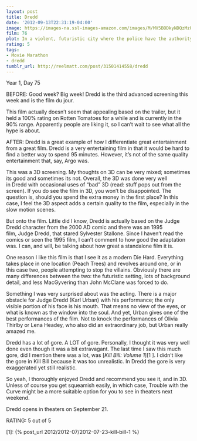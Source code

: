 ```yaml
---
layout: post
title: Dredd
date: '2012-09-13T22:31:19-04:00'
image: https://images-na.ssl-images-amazon.com/images/M/MV5BODkyNDQzMzUzOF5BMl5BanBnXkFtZTcwODYyMDEyOA@@._V1_UX182_CR0,0,182,268_AL_.jpg
film: 76
plot: In a violent, futuristic city where the police have the authority to act as judge, jury and executioner, a cop teams with a trainee to take down a gang that deals the reality-altering drug, SLO-MO.
rating: 5
tags:
- Movie Marathon
- dredd
tumblr_url: http://reelmatt.com/post/31501414558/dredd
---
```


Year 1, Day 75

BEFORE: Good week? Big week! Dredd is the third advanced screening this week and is the film du jour.

This film actually doesn’t seem that appealing based on the trailer, but it held a 100% rating on Rotten Tomatoes for a while and is currently in the 90% range. Apparently people are liking it, so I can’t wait to see what all the hype is about.

AFTER: Dredd is a great example of how I differentiate great entertainment from a great film. Dredd is a very entertaining film in that it would be hard to find a better way to spend 95 minutes. However, it’s not of the same quality entertainment that, say, Argo was.

This was a 3D screening. My thoughts on 3D can be very mixed; sometimes its good and sometimes its not. Overall, the 3D was done very well in Dredd with occasional uses of “bad” 3D (read: stuff pops out from the screen). If you do see the film in 3D, you won’t be disappointed. The question is, should you spend the extra money in the first place? In this case, I feel the 3D aspect adds a certain quality to the film, especially in the slow motion scenes.

But onto the film. Little did I know, Dredd is actually based on the Judge Dredd character from the 2000 AD comic and there was an 1995 film, Judge Dredd, that stared Sylvester Stallone. Since I haven’t read the comics or seen the 1995 film, I can’t comment to how good the adaptation was. I can, and will, be talking about how great a standalone film it is.

One reason I like this film is that I see it as a modern Die Hard. Everything takes place in one location (Peach Trees) and revolves around one, or in this case two, people attempting to stop the villains. Obviously there are many differences between the two: the futuristic setting, lots of background detail, and less MacGyvering than John McClane was forced to do.

Something I was very surprised about was the acting. There is a major obstacle for Judge Dredd (Karl Urban) with his performance; the only visible portion of his face is his mouth. That means no view of the eyes, or what is known as the window into the soul. And yet, Urban gives one of the best performances of the film. Not to knock the performances of Olivia Thirlby or Lena Headey, who also did an extraordinary job, but Urban really amazed me.

Dredd has a lot of gore. A LOT of gore. Personally, I thought it was very well done even though it was a bit extravagant. The last time I saw this much gore, did I mention there was a lot, was [*Kill Bill: Volume 1*][1
]. I didn’t like the gore in Kill Bill because it was too unrealistic. In Dredd the gore is very exaggerated yet still realistic.

So yeah, I thoroughly enjoyed Dredd and recommend you see it, and in 3D. Unless of course you get squeamish easily, in which case, Trouble with the Curve might be a more suitable option for you to see in theaters next weekend.

Dredd opens in theaters on September 21.

RATING: 5 out of 5

[1]: {% post_url 2012/2012-07/2012-07-23-kill-bill-1 %}